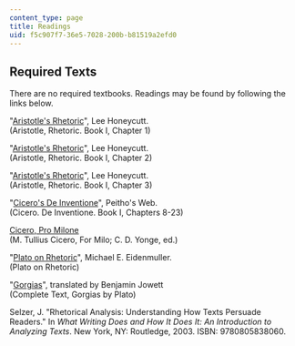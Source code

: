 ```yaml
---
content_type: page
title: Readings
uid: f5c907f7-36e5-7028-200b-b81519a2efd0
---
```


Required Texts
--------------

There are no required textbooks. Readings may be found by following the links below.

"[Aristotle's Rhetoric](http://plato.stanford.edu/entries/aristotle-rhetoric/)", Lee Honeycutt.  
(Aristotle, Rhetoric. Book I, Chapter 1)

"[Aristotle's Rhetoric](http://plato.stanford.edu/entries/aristotle-rhetoric/)", Lee Honeycutt.  
(Aristotle, Rhetoric. Book I, Chapter 2)

"[Aristotle's Rhetoric](http://plato.stanford.edu/entries/aristotle-rhetoric/)", Lee Honeycutt.  
(Aristotle, Rhetoric. Book I, Chapter 3)

"[Cicero's De Inventione](https://en.wikisource.org/wiki/On_Invention/Book_1)", Peitho's Web.  
(Cicero. De Inventione. Book I, Chapters 8-23)

[Cicero, Pro Milone](http://www.perseus.tufts.edu/hopper/text?doc=Cic.+Mil.+1&)  
(M. Tullius Cicero, For Milo; C. D. Yonge, ed.)

"[Plato on Rhetoric](http://www.americanrhetoric.com/platoonrhetoric.htm)", Michael E. Eidenmuller.  
(Plato on Rhetoric)

"[Gorgias](http://www.ancienttexts.org/library/greek/plato/gorgias.html#skip)", translated by Benjamin Jowett  
(Complete Text, Gorgias by Plato)

Selzer, J. "Rhetorical Analysis: Understanding How Texts Persuade Readers." In _What Writing Does and How It Does It: An Introduction to Analyzing Texts_. New York, NY: Routledge, 2003. ISBN: 9780805838060.